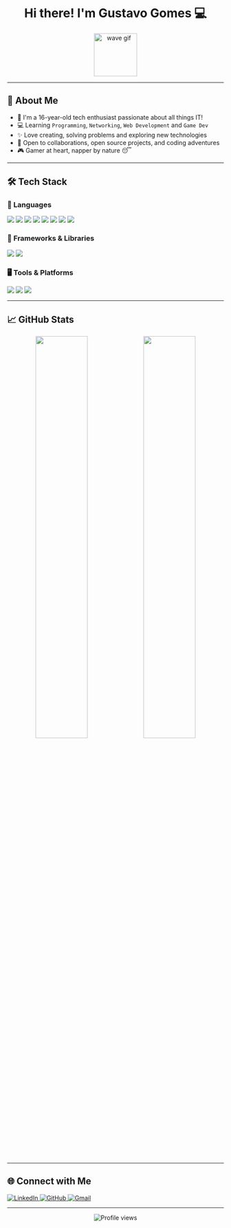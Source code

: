 <h1 align="center">Hi there! I'm Gustavo Gomes 💻</h1>
<p align="center">
  <img src="https://media3.giphy.com/media/FAFo1M7EC4gRZ4HETH/giphy.gif?cid=6c09b952u2ltfyokqqhzk7eyu2idn5dqnbzkkpozu8f8bzhn&ep=v1_internal_gif_by_id&rid=giphy.gif&ct=g" width="100" alt="wave gif"/>
</p>

---

## 🧠 About Me

- 👋 I'm a 16-year-old tech enthusiast passionate about all things IT!
- 💻 Learning `Programming`, `Networking`, `Web Development` and `Game Dev`
- ✨ Love creating, solving problems and exploring new technologies
- 🤝 Open to collaborations, open source projects, and coding adventures
- 🎮 Gamer at heart, napper by nature 😴

---

## 🛠️ Tech Stack

### 💬 Languages
<p>
  <img src="https://img.shields.io/badge/Python-3776AB?style=flat&logo=python&logoColor=white" />
  <img src="https://img.shields.io/badge/JavaScript-F7DF1E?style=flat&logo=javascript&logoColor=black" />
  <img src="https://img.shields.io/badge/C++-00599C?style=flat&logo=c%2B%2B&logoColor=white" />
  <img src="https://img.shields.io/badge/C%23-000000?style=flat&logo=unity&logoColor=white" />
  <img src="https://img.shields.io/badge/Java-007396?style=flat&logo=openjdk&logoColor=white" />
  <img src="https://img.shields.io/badge/PHP-777BB4?style=flat&logo=php&logoColor=white" />
  <img src="https://img.shields.io/badge/HTML5-E34F26?style=flat&logo=html5&logoColor=white" />
  <img src="https://img.shields.io/badge/CSS3-1572B6?style=flat&logo=css3&logoColor=white" />
</p>

### 🧩 Frameworks & Libraries
<p>
  <img src="https://img.shields.io/badge/React-20232A?style=flat&logo=react&logoColor=61DAFB" />
  <img src="https://img.shields.io/badge/Flask-000000?style=flat&logo=flask&logoColor=white" />
</p>

### 🖥️ Tools & Platforms
<p>
  <img src="https://img.shields.io/badge/Kali_Linux-557C94?style=flat&logo=kali-linux&logoColor=white" />
  <img src="https://img.shields.io/badge/VS%20Code-007ACC?style=flat&logo=visual-studio-code&logoColor=white" />
  <img src="https://img.shields.io/badge/Git-F05032?style=flat&logo=git&logoColor=white" />
</p>

---

## 📈 GitHub Stats

<p align="center">
  <img src="https://github-readme-stats.vercel.app/api?username=gustavogomesu&show_icons=true&theme=tokyonight&hide_border=true&border_radius=10" width="49%" />
  <img src="https://github-readme-streak-stats.herokuapp.com?user=gustavogomesu&theme=tokyonight&hide_border=true&border_radius=10" width="49%" />
</p>

---

## 🌐 Connect with Me

<p>
  <a href="https://www.linkedin.com/in/gustavo-gomes-a03b76301/" target="_blank">
    <img src="https://img.shields.io/badge/LinkedIn-0A66C2?style=for-the-badge&logo=linkedin&logoColor=white" alt="LinkedIn" />
  </a>
  <a href="https://github.com/gustavogomesu" target="_blank">
    <img src="https://img.shields.io/badge/GitHub-181717?style=for-the-badge&logo=github&logoColor=white" alt="GitHub" />
  </a>
  <a href="mailto:gustavogomesu@gmail.com">
    <img src="https://img.shields.io/badge/Gmail-EA4335?style=for-the-badge&logo=gmail&logoColor=white" alt="Gmail" />
  </a>
</p>

---

<p align="center">
  <img src="https://komarev.com/ghpvc/?username=gustavogomesu&label=Profile%20Views&color=blueviolet&style=flat" alt="Profile views" />
</p>

